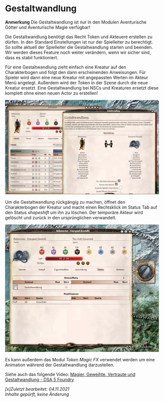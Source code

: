 # Gestaltwandlung
**Anmerkung** Die Gestaltwandlung ist nur in den Modulen Aventurische Götter und Aventurische Magie verfügbar!

Die Gestaltwandlung benötigt das Recht Token und Akteuere erstellen zu dürfen. In den Standard Einstellungen ist nur der Spielleiter zu berechtigt. So sollte aktuell der Spielleiter die Gestaltwandlung starten und beenden.  
Wir werden dieses Feature noch weiter verändern, wenn wir sicher sind, dass es stabil funktioniert.

Für eine Gestaltwandlung zieht einfach eine Kreatur auf den Charakterbogen und folgt den dann erscheinenden Anweisungen. Für Spieler wird dann eine neue Kreatur mit angepassten Werten im Akteur Menü angelegt. Außerdem wird der Token in der Szene durch die neue Kreatur ersetzt.
Eine Gestaltwandlung bei NSCs und Kreaturen ersetzt diese komplett ohne einen neuen Actor zu erstellen!

![grafik](de/images/de-gestaltwandlung_0.webp)

Um die Gestaltwandlung rückgängig zu machen, öffnet den Charakterbogen der Kreatur und macht einen Rechtsklick im Status Tab auf den Status *shapeshift* um ihn zu löschen. Der temporäre Akteur wird gelöscht und zurück in den ursprünglichen verwandelt.

![grafik](de/images/de-gestaltwandlung_1.webp)

Es kann außerdem das Modul *Token Magic FX* verwendet werden um eine Animation während der Gestaltwandlung darzustellen.

Siehe auch das folgende Video: [Magier, Geweihte, Vertraute und Gestaltwandlung - DSA 5 Foundry](https://youtu.be/-cuWOYTwUCg)

*[x]Zuletzt bearbeitet: 04.11.2021*  
*Inhalte gepürft, keine Änderung*  
